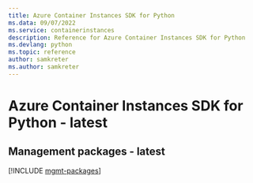 ```yaml
---
title: Azure Container Instances SDK for Python
ms.data: 09/07/2022
ms.service: containerinstances
description: Reference for Azure Container Instances SDK for Python
ms.devlang: python
ms.topic: reference
author: samkreter
ms.author: samkreter
---
```

# Azure Container Instances SDK for Python - latest

## Management packages - latest
[!INCLUDE [mgmt-packages](container-instances-mgmt-index.md)]